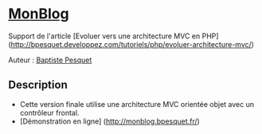 # [MonBlog](http://github.com/bpesquet/MonBlog)

Support de l'article [Evoluer vers une architecture MVC en PHP] (http://bpesquet.developpez.com/tutoriels/php/evoluer-architecture-mvc/)

Auteur : [Baptiste Pesquet](https://github.com/bpesquet)


## Description

* Cette version finale utilise une architecture MVC orientée objet avec un contrôleur frontal.
* [Démonstration en ligne] (http://monblog.bpesquet.fr/)
